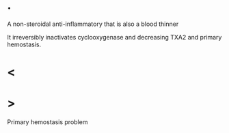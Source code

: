 # .

A non-steroidal anti-inflammatory that is also a blood thinner

It irreversibly inactivates cyclooxygenase and decreasing TXA2 and primary hemostasis.

# <

# >

Primary hemostasis problem
